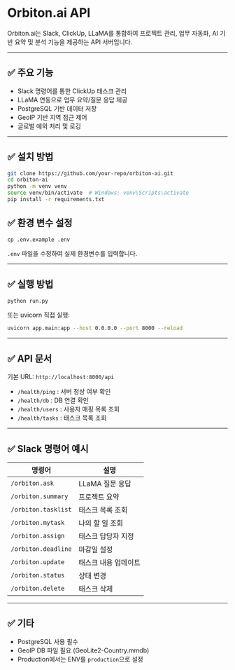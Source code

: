 # Orbiton.ai API

Orbiton.ai는 Slack, ClickUp, LLaMA를 통합하여 프로젝트 관리, 업무 자동화, AI 기반 요약 및 분석 기능을 제공하는 API 서버입니다.

---

## ✅ 주요 기능
- Slack 명령어를 통한 ClickUp 태스크 관리
- LLaMA 연동으로 업무 요약/질문 응답 제공
- PostgreSQL 기반 데이터 저장
- GeoIP 기반 지역 접근 제어
- 글로벌 예외 처리 및 로깅

---

## ✅ 설치 방법
```bash
git clone https://github.com/your-repo/orbiton-ai.git
cd orbiton-ai
python -m venv venv
source venv/bin/activate  # Windows: venv\Scripts\activate
pip install -r requirements.txt
```

## ✅ 환경 변수 설정
```
cp .env.example .env
```
`.env` 파일을 수정하여 실제 환경변수를 입력합니다.

---

## ✅ 실행 방법
```bash
python run.py
```
또는 uvicorn 직접 실행:
```bash
uvicorn app.main:app --host 0.0.0.0 --port 8000 --reload
```

---

## ✅ API 문서
기본 URL: `http://localhost:8000/api`
- `/health/ping` : 서버 정상 여부 확인
- `/health/db` : DB 연결 확인
- `/health/users` : 사용자 매핑 목록 조회
- `/health/tasks` : 태스크 목록 조회

---

## ✅ Slack 명령어 예시
| 명령어 | 설명 |
|---|---|
| `/orbiton.ask` | LLaMA 질문 응답 |
| `/orbiton.summary` | 프로젝트 요약 |
| `/orbiton.tasklist` | 태스크 목록 조회 |
| `/orbiton.mytask` | 나의 할 일 조회 |
| `/orbiton.assign` | 태스크 담당자 지정 |
| `/orbiton.deadline` | 마감일 설정 |
| `/orbiton.update` | 태스크 내용 업데이트 |
| `/orbiton.status` | 상태 변경 |
| `/orbiton.delete` | 태스크 삭제 |

---

## ✅ 기타
- PostgreSQL 사용 필수
- GeoIP DB 파일 필요 (GeoLite2-Country.mmdb)
- Production에서는 ENV를 `production`으로 설정